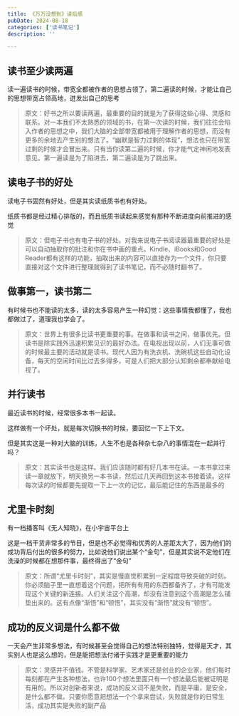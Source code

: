 ```yaml
---
title: 《万万没想到》读后感
pubDate: 2024-08-18
categories: ['读书笔记']
description: ''

---
```


## 读书至少读两遍

读一遍读书的时候，带宽全都被作者的思想占领了，第二遍读的时候，才能让自己的思想带宽占领高地，迸发出自己的思考

> 原文：好书之所以要读两遍，最重要的目的就是为了获得这些心得、灵感和联系。对一本我们不太熟悉的领域的书，在第一次读的时候，我们往往会陷入作者的思想之中，我们大脑的全部带宽都被用于理解作者的思想，而没有更多的余地去产生别的想法了。“幽默是智力过剩的体现”，想法也只在带宽过剩的时候才会冒出来。只有当你读第二遍的时候，你才能气定神闲地发表意见。第一遍读是为了陷进去，第二遍读是为了跳出来。



## 读电子书的好处

读电子书固然有好处，但是其实读纸质书也有好处。

纸质书都是经过精心排版的，而且纸质书读起来感觉有那种不断进度向前推进的感觉

> 原文：但电子书也有电子书的好处。对我来说电子书阅读器最重要的好处是可以自动抽取你的批注和你在书中画的重点。Kindle、iBooks和Good Reader都有这样的功能，抽取出来的内容可以直接存为一个文件，你只要直接对这个文件进行整理就得到了读书笔记，而不必随时翻书了。



## 做事第一，读书第二

有时候书也不能读的太多，读的太多容易产生一种幻觉：这些事情我都懂了，我也都做过了，道理我也学会了。

> 原文：世界上有很多比读书更重要的事。在做事和读书之间，做事优先。但读书是除实践外迅速积累见识的最好办法。在电视出现以前，人们无事可做的时候最主要的活动就是读书。现代人因为有洗衣机、洗碗机这些自动化设备，每天的空闲时间比过去多得多，可是人们把大部分认知剩余都奉献给电视了。



## 并行读书

最近读书的时候，经常很多本书一起读。

这样做有一个坏处，就是每次切换书的时候，要回忆一下上下文。

但是其实这是一种对大脑的训练，人生不也是各种杂七杂八的事情混在一起并行吗？

> 原文：其实读书也是这样。我们应该随时都有好几本书在读。一本书拿过来读一章就放下，明天换另一本书读，然后过几天再回到这本书接着读。这样每次读的时候都要先提取一下上一次的记忆，最后能记住的东西是最多的



## 尤里卡时刻

有一档播客叫《无人知晓》，在小宇宙平台上

这是一档干货非常多的节目，但是也不必觉得和优秀的人差距太大了，因为他们的成功背后付出的很多的努力，比如说他们说出某个“金句”，但是其实说不定他们在洗澡的时候都在想那件事，最终得出了“金句”

> 原文：所谓“尤里卡时刻”，其实是慢直觉积累到一定程度导致突破的时刻。你必须脑子里一直想着这个问题，把所有有用的东西都备齐了，才有可能发现这个关键的新连接。人们关注这个高潮，却没有注意到这个高潮是怎么铺垫出来的。这有点像“渐悟”和“顿悟”，其实没有“渐悟”就没有“顿悟”。



## 成功的反义词是什么都不做

一天会产生非常多想法，有时候甚至会觉得自己的想法特别独特，觉得是天才，其实别人也是这么想的，但是能把想法付诸于实践才是更重要的能力



> 原文：灵感并不值钱。不管是科学家、艺术家还是创业的企业家，他们每时每刻都在产生各种想法，也许100个想法里面只有一个想法最后能被证明是有用的。所以对创新者来说，成功的反义词不是失败，而是平庸，是安全，是什么都不做。只要你愿意把想法一个个拿来尝试，失败就是你的日常生活，成功其实是失败的副产品